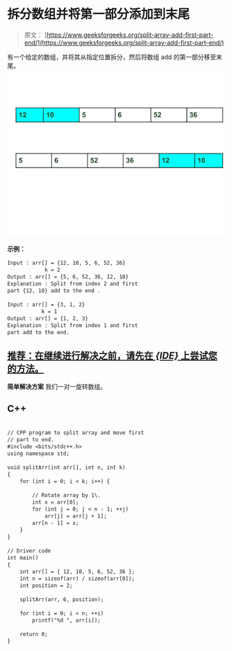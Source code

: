 # 拆分数组并将第一部分添加到末尾

> 原文： [https://www.geeksforgeeks.org/split-array-add-first-part-end/](https://www.geeksforgeeks.org/split-array-add-first-part-end/)

有一个给定的数组，并将其从指定位置拆分，然后将数组 add 的第一部分移至末尾。
![Split the array and add the first part to the end](img/668cfee1ece2e0524c6a867d516a9ad2.png)

**示例：**

```
Input : arr[] = {12, 10, 5, 6, 52, 36}
            k = 2
Output : arr[] = {5, 6, 52, 36, 12, 10}
Explanation : Split from index 2 and first 
part {12, 10} add to the end .

Input : arr[] = {3, 1, 2}
           k = 1
Output : arr[] = {1, 2, 3}
Explanation : Split from index 1 and first
part add to the end.

```

## [推荐：在继续进行解决之前，请先在 ***<u>{IDE}</u>*** 上尝试您的方法。](https://ide.geeksforgeeks.org/)

**简单解决方案**
我们一对一旋转数组。

## C++ 

```

// CPP program to split array and move first 
// part to end. 
#include <bits/stdc++.h> 
using namespace std; 

void splitArr(int arr[], int n, int k) 
{ 
    for (int i = 0; i < k; i++) { 

        // Rotate array by 1\. 
        int x = arr[0]; 
        for (int j = 0; j < n - 1; ++j) 
            arr[j] = arr[j + 1]; 
        arr[n - 1] = x; 
    } 
} 

// Driver code 
int main() 
{ 
    int arr[] = { 12, 10, 5, 6, 52, 36 }; 
    int n = sizeof(arr) / sizeof(arr[0]); 
    int position = 2; 

    splitArr(arr, 6, position); 

    for (int i = 0; i < n; ++i) 
        printf("%d ", arr[i]); 

    return 0; 
} 

```